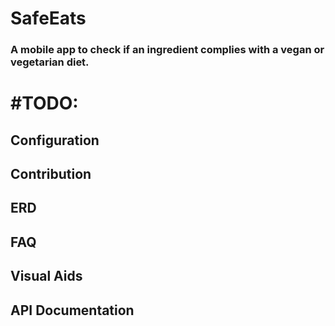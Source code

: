 # SafeEats
### A mobile app to check if an ingredient complies with a vegan or vegetarian diet.

# #TODO:

## Configuration

## Contribution

## ERD

## FAQ

## Visual Aids

## API Documentation
